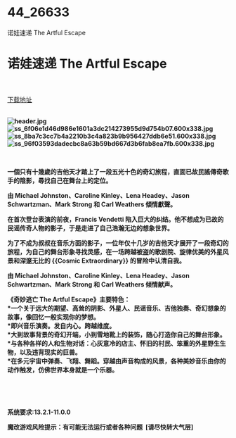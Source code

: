 # 44_26633
诺娃速递 The Artful Escape
# 诺娃速递 The Artful Escape
 <br/></br>
[下载地址](https://www.switch520.cc/article/26633 "下载地址")
<br/></br>

<p><strong><img title="header.jpg" src="https://www.switch520.cc/muke_img/2022_01_26_be4971690d187.jpg" alt="header.jpg"></strong><br>
<strong><img title="ss_6f06e1d46d986e1601a3dc214273955d9d754b07.600x338.jpg" src="https://www.switch520.cc/muke_img/2022_01_26_e30615272976d.jpg" alt="ss_6f06e1d46d986e1601a3dc214273955d9d754b07.600x338.jpg"></strong><br>
<strong><img title="ss_8ba7c3cc7b4a2210b3c4a823b9b956427ddb6e51.600x338.jpg" src="https://www.switch520.cc/muke_img/2022_01_26_6d4c9be8e7978.jpg" alt="ss_8ba7c3cc7b4a2210b3c4a823b9b956427ddb6e51.600x338.jpg"></strong><br>
<strong><img title="ss_96f03593dadecbc8a63b59bd667d3b6fab8ea7fb.600x338.jpg" src="https://www.switch520.cc/muke_img/2022_01_26_180318ed43408.jpg" alt="ss_96f03593dadecbc8a63b59bd667d3b6fab8ea7fb.600x338.jpg"></strong></p>
<p>&nbsp;</p>
<p><strong>一個只有十幾歲的吉他天才踏上了一段五光十色的奇幻旅程，直面已故民謠傳奇歌手的陰影，尋找自己在舞台上的定位。</strong></p>
<p><strong>由 Michael Johnston、Caroline Kinley、Lena Headey、Jason Schwartzman、Mark Strong 和 Carl Weathers 傾情獻聲。</strong></p>
<p><strong>在首次登台表演的前夜，Francis Vendetti 陷入巨大的纠结。他不想成为已故的民谣传奇人物的影子，于是走进了自己浩瀚无边的想象世界。</strong></p>
<p><strong>为了不成为叔叔在音乐方面的影子，一位年仅十几岁的吉他天才展开了一段奇幻的旅程，为自己的舞台形象寻找灵感，在一场跨越被盗的歌剧院、旋律优美的外星风景和深邃无比的 {{Cosmic Extraordinary}} 的冒险中认清自我。</strong></p>
<p><strong>由 Michael Johnston、Caroline Kinley、Lena Headey、Jason Schwartzman、Mark Strong 和 Carl Weathers 倾情献声。</strong></p>
<p><strong>《奇妙逃亡 The Artful Escape》主要特色：</strong><br>
<strong>*一个关于远大的期望、高耸的阴影、外星人、民谣音乐、吉他独奏、奇幻想象的故事，像回忆一般实现你的梦想。</strong><br>
<strong>*即兴音乐演奏。发自内心。跨越维度。</strong><br>
<strong>*大到故事背景的奇幻开端，小到雪地靴上的装饰，随心打造你自己的舞台形象。</strong><br>
<strong>*与各种各样的人和生物对话：心灰意冷的店主、怀旧的村民、笨重的外星野生生物，以及违背现实的巨兽。</strong><br>
<strong>*在多元宇宙中弹奏、飞翔、舞蹈。穿越由声音构成的风景，各种美妙音乐由你的动作触发，仿佛世界本身就是一个乐器。</strong></p>
<p>&nbsp;</p>
<p>&nbsp;</p>
<p><strong>系统要求:13.2.1-11.0.0</strong></p>
<p><strong>魔改游戏风险提示：有可能无法运行或者各种问题 &nbsp;[请尽快转大气层]</strong></p>



